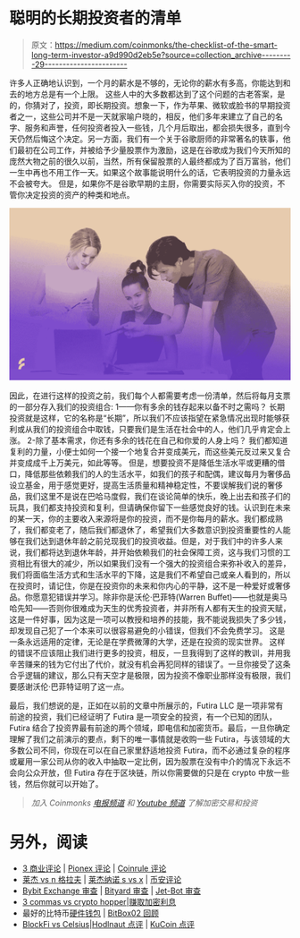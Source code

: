 # 聪明的长期投资者的清单

> 原文：<https://medium.com/coinmonks/the-checklist-of-the-smart-long-term-investor-a9d990d2eb5e?source=collection_archive---------29----------------------->

许多人正确地认识到，一个月的薪水是不够的，无论你的薪水有多高，你能达到和去的地方总是有一个上限。
这些人中的大多数都达到了这个问题的古老答案，是的，你猜对了，投资，即长期投资。想象一下，作为苹果、微软或脸书的早期投资者之一，这些公司并不是一天就家喻户晓的，相反，他们多年来建立了自己的名字、服务和声誉，任何投资者投入一些钱，几个月后取出，都会损失很多，直到今天仍然后悔这个决定。另一方面，我们有一个关于谷歌厨师的非常著名的轶事，他们最初在公司工作，并被给予少量股票作为激励，这是在谷歌成为我们今天所知的庞然大物之前的很久以前，当然，所有保留股票的人最终都成为了百万富翁，他们一生中再也不用工作一天。如果这个故事能说明什么的话，它表明投资的力量永远不会被夸大。
但是，如果你不是谷歌早期的主厨，你需要实际买入你的投资，不管你决定投资的资产的种类和地点。

![](img/1ecf7a5debc012b87ad975f7d9344265.png)

因此，在进行这样的投资之前，我们每个人都需要考虑一份清单，然后将每月支票的一部分存入我们的投资组合:
1——你有多余的钱存起来以备不时之需吗？
长期投资就是这样，它的名称是“长期”，所以我们不应该指望在紧急情况出现时能够获利或从我们的投资组合中取钱，只要我们是生活在社会中的人，他们几乎肯定会上涨。
2-除了基本需求，你还有多余的钱花在自己和你爱的人身上吗？
我们都知道复利的力量，小便士如何一个接一个地复合并变成美元，而这些美元反过来又复合并变成成千上万美元，如此等等。
但是，想要投资不是降低生活水平或更糟的借口，降低那些依赖我们的人的生活水平，如我们的孩子和配偶，建议每月为奢侈品设立基金，用于感觉更好，提高生活质量和精神稳定性，不要误解我们说的奢侈品，我们这里不是说在巴哈马度假，我们在谈论简单的快乐，晚上出去和孩子们的玩具，我们都支持投资和复利，但请确保你留下一些感觉良好的钱。认识到在未来的某一天，你的主要收入来源将是你的投资，而不是你每月的薪水。我们都成熟了，我们都变老了，随后我们都退休了，希望我们大多数意识到投资重要性的人能够在我们达到退休年龄之前兑现我们的投资收益。但是，对于我们中的许多人来说，我们都将达到退休年龄，并开始依赖我们的社会保障工资，这与我们习惯的工资相比有很大的减少，所以如果我们没有一个强大的投资组合来弥补收入的差异，我们将面临生活方式和生活水平的下降，这是我们不希望自己或亲人看到的，所以在投资时，请记住，你是在投资你的未来和你内心的平静，这不是一种爱好或奢侈品。你愿意犯错误并学习。除非你是沃伦·巴菲特(Warren Buffet)——也就是奥马哈先知——否则你很难成为天生的优秀投资者，并非所有人都有天生的投资天赋，这是一件好事，因为这是一项可以教授和培养的技能，我不能说我损失了多少钱，却发现自己犯了一个本来可以很容易避免的小错误，但我们不会免费学习。 这是一条永远适用的定律，无论是在学费微薄的大学，还是在投资的现实世界。 这样的错误不应该阻止我们进行更多的投资，相反，一旦我得到了这样的教训，并用我辛苦赚来的钱为它付出了代价，就没有机会再犯同样的错误了。一旦你接受了这条合乎逻辑的建议，那么只有天空才是极限，因为投资不像职业那样没有极限，我们要感谢沃伦·巴菲特证明了这一点。

最后，我们想说的是，正如在以前的文章中所展示的，Futira LLC 是一项非常有前途的投资，我们已经证明了 Futira 是一项安全的投资，有一个已知的团队，Futira 结合了投资界最有前途的两个领域，即电信和加密货币。最后，一旦你确定理解了我们之前演示的要点，剩下的唯一事情就是收购一些 Futira，与该领域的大多数公司不同，你现在可以在自己家里舒适地投资 Futira，而不必通过复杂的程序或雇用一家公司从你的收入中抽取一定比例，因为股票在没有中介的情况下永远不会向公众开放，但 Futira 存在于区块链，所以你需要做的只是在 crypto 中放一些钱，然后你就可以开始了。

> *加入 Coinmonks* [*电报频道*](https://t.me/coincodecap) *和* [*Youtube 频道*](https://www.youtube.com/c/coinmonks/videos) *了解加密交易和投资*

# 另外，阅读

*   [3 商业评论](/coinmonks/3commas-review-an-excellent-crypto-trading-bot-2020-1313a58bec92) | [Pionex 评论](https://coincodecap.com/pionex-review-exchange-with-crypto-trading-bot) | [Coinrule 评论](/coinmonks/coinrule-review-2021-a-beginner-friendly-crypto-trading-bot-daf0504848ba)
*   [莱杰 vs n 格拉夫](/coinmonks/ledger-vs-ngrave-zero-7e40f0c1d694) | [莱杰纳诺 s vs x](/coinmonks/ledger-nano-s-vs-x-battery-hardware-price-storage-59a6663fe3b0) | [币安评论](/coinmonks/binance-review-ee10d3bf3b6e)
*   [Bybit Exchange 审查](/coinmonks/bybit-exchange-review-dbd570019b71) | [Bityard 审查](https://coincodecap.com/bityard-reivew) | [Jet-Bot 审查](https://coincodecap.com/jet-bot-review)
*   [3 commas vs crypto hopper](/coinmonks/3commas-vs-pionex-vs-cryptohopper-best-crypto-bot-6a98d2baa203)|[赚取加密利息](/coinmonks/earn-crypto-interest-b10b810fdda3)
*   最好的比特币[硬件钱包](/coinmonks/hardware-wallets-dfa1211730c6) | [BitBox02 回顾](/coinmonks/bitbox02-review-your-swiss-bitcoin-hardware-wallet-c36c88fff29)
*   [BlockFi vs Celsius](/coinmonks/blockfi-vs-celsius-vs-hodlnaut-8a1cc8c26630)|[Hodlnaut 点评](/coinmonks/hodlnaut-review-best-way-to-hodl-is-to-earn-interest-on-your-bitcoin-6658a8c19edf) | [KuCoin 点评](https://coincodecap.com/kucoin-review)